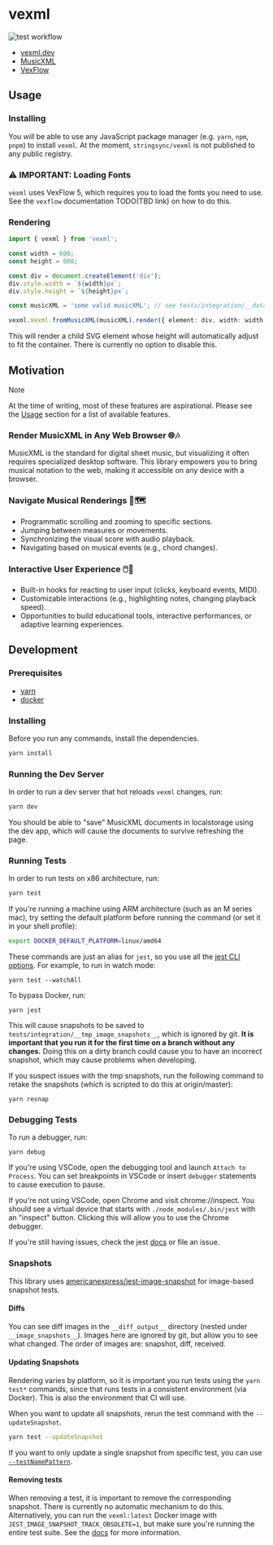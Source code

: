 # vexml

![test workflow](https://github.com/stringsync/vexml/actions/workflows/test.yml/badge.svg)

- [vexml.dev](https://vexml.dev)
- [MusicXML](https://www.w3.org/2021/06/musicxml40/)
- [VexFlow](https://www.vexflow.com/)

## Usage

### Installing

You _will_ be able to use any JavaScript package manager (e.g. `yarn`, `npm`, `pnpm`) to install `vexml`. At the moment, `stringsync/vexml` is not published to any public registry.

### ⚠️ IMPORTANT: Loading Fonts

`vexml` uses VexFlow 5, which requires you to load the fonts you need to use. See the `vexflow` documentation TODO(TBD link) on how to do this.

### Rendering

```ts
import { vexml } from 'vexml';

const width = 600;
const height = 600;

const div = document.createElement('div');
div.style.width = `${width}px`;
div.style.height = `${height}px`;

const musicXML = 'some valid musicXML'; // see tests/integration/__data__ for valid musicXML documents

vexml.Vexml.fromMusicXML(musicXML).render({ element: div, width: width });
```

This will render a child SVG element whose height will automatically adjust to fit the container. There is currently no option to disable this.

## Motivation

> [!NOTE]
> At the time of writing, most of these features are aspirational. Please see the [Usage](#Usage) section for a list of available features.

### Render MusicXML in Any Web Browser 🌐🎶

MusicXML is the standard for digital sheet music, but visualizing it often requires specialized desktop software.
This library empowers you to bring musical notation to the web, making it accessible on any device with a browser.

### Navigate Musical Renderings 🎼🗺️

- Programmatic scrolling and zooming to specific sections.
- Jumping between measures or movements.
- Synchronizing the visual score with audio playback.
- Navigating based on musical events (e.g., chord changes).

### Interactive User Experience 🖱️🎹

- Built-in hooks for reacting to user input (clicks, keyboard events, MIDI).
- Customizable interactions (e.g., highlighting notes, changing playback speed).
- Opportunities to build educational tools, interactive performances, or adaptive learning experiences.

## Development

### Prerequisites

- [yarn](https://classic.yarnpkg.com/lang/en/docs/install)
- [docker](https://docs.docker.com/engine/install)

### Installing

Before you run any commands, install the dependencies.

```sh
yarn install
```

### Running the Dev Server

In order to run a dev server that hot reloads `vexml` changes, run:

```sh
yarn dev
```

You should be able to "save" MusicXML documents in localstorage using the dev app, which will cause the documents to survive refreshing the page.

### Running Tests

In order to run tests on x86 architecture, run:

```sh
yarn test
```

If you're running a machine using ARM architecture (such as an M series mac), try setting the default platform before running the command (or set it in your shell profile):

```sh
export DOCKER_DEFAULT_PLATFORM=linux/amd64
```

These commands are just an alias for `jest`, so you use all the [jest CLI options](https://jestjs.io/docs/cli). For example, to run in watch mode:

```
yarn test --watchAll
```

To bypass Docker, run:

```
yarn jest
```

This will cause snapshots to be saved to `tests/integration/__tmp_image_snapshots__`, which is ignored by git. **It is important that you run it for the first time on a branch without any changes.** Doing this on a dirty branch could cause you to have an incorrect snapshot, which may cause problems when developing.

If you suspect issues with the tmp snapshots, run the following command to retake the snapshots (which is scripted to do this at origin/master):

```
yarn resnap
```

### Debugging Tests

To run a debugger, run:

```
yarn debug
```

If you're using VSCode, open the debugging tool and launch `Attach to Process`. You can set breakpoints in VSCode or insert `debugger` statements to cause execution to pause.

If you're not using VSCode, open Chrome and visit chrome://inspect. You should see a virtual device that starts with `./node_modules/.bin/jest` with an "inspect" button. Clicking this will allow you to use the Chrome debugger.

If you're still having issues, check the jest [docs](https://jestjs.io/docs/troubleshooting) or file an issue.

### Snapshots

This library uses [americanexpress/jest-image-snapshot](https://github.com/americanexpress/jest-image-snapshot) for image-based snapshot tests.

#### Diffs

You can see diff images in the `__diff_output__` directory (nested under `__image_snapshots__`). Images here are ignored by git, but allow you to see what changed. The order of images are: snapshot, diff, received.

#### Updating Snapshots

Rendering varies by platform, so it is important you run tests using the `yarn test*` commands, since that runs tests in a consistent environment (via Docker). This is also the environment that CI will use.

When you want to update all snapshots, rerun the test command with the `--updateSnapshot`.

```sh
yarn test --updateSnapshot
```

If you want to only update a single snapshot from specific test, you can use [`--testNamePattern`](https://jestjs.io/docs/cli#--testnamepatternregex).

#### Removing tests

When removing a test, it is important to remove the corresponding snapshot. There is currently no automatic mechanism to do this. Alternatively, you can run the `vexml:latest` Docker image with `JEST_IMAGE_SNAPSHOT_TRACK_OBSOLETE=1`, but make sure you're running the entire test suite. See the [docs](https://github.com/americanexpress/jest-image-snapshot#removing-outdated-snapshots) for more information.
